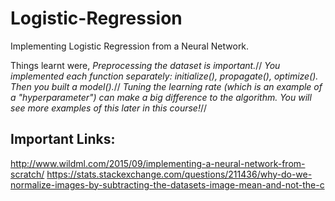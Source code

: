 # Logistic-Regression
Implementing Logistic Regression from a Neural Network.

Things learnt were,
*Preprocessing the dataset is important.*//
*You implemented each function separately: initialize(), propagate(), optimize(). Then you built a model().*//
*Tuning the learning rate (which is an example of a "hyperparameter") can make a big difference to the algorithm. You will see more examples of this later in this course!*//


## Important Links:

http://www.wildml.com/2015/09/implementing-a-neural-network-from-scratch/
https://stats.stackexchange.com/questions/211436/why-do-we-normalize-images-by-subtracting-the-datasets-image-mean-and-not-the-c
